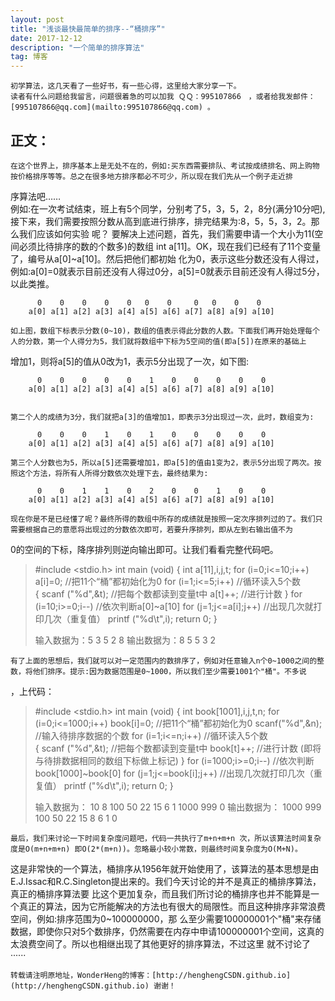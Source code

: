 ```yaml
---
layout: post
title: "浅谈最快最简单的排序--“桶排序”"
date: 2017-12-12 
description: "一个简单的排序算法"
tag: 博客 
---   
```


	初学算法，这几天看了一些好书，有一些心得，这里给大家分享一下。
	读者有什么问题给我留言，问题很着急的可以加我 ＱＱ：995107866　，或者给我发邮件：[995107866@qq.com](mailto:995107866@qq.com) 。

## 正文：

    在这个世界上，排序基本上是无处不在的，例如:买东西需要排队、考试按成绩排名、网上购物按价格排序等等。总之在很多地方排序都必不可少，所以现在我们先从一个例子走近排
序算法吧……  
    例如:在一次考试结束，班上有5个同学，分别考了5，3，5，2，8分(满分10分吧),接下来，我们需要按照分数从高到底进行排序，排完结果为:8，5，5，3，2。那么我们应该如何实验
呢？
    要解决上述问题，首先，我们需要申请一个大小为11(空间必须比待排序的数的个数多)的数组 int a[11]。OK，现在我们已经有了11个变量了，编号从a[0]~a[10]。然后把他们都初始
化为0，表示这些分数还没有人得过，例如:a[0]=0就表示目前还没有人得过0分，a[5]=0就表示目前还没有人得过5分，以此类推。
```
	  0	   0    0	 0	  0	  0	   0	 0	 0	  0	   0
	a[0] a[1] a[2] a[3] a[4] a[5] a[6] a[7]	a[8] a[9] a[10]
```
       
	如上图，数组下标表示分数(0~10)，数组的值表示得此分数的人数。下面我们再开始处理每个人的分数，第一个人得分为5，我们就将数组中下标为5空间的值(即a[5])在原来的基础上
增加1，则将a[5]的值从0改为1，表示5分出现了一次，如下图:
```
	  0    0    0	 0	  0	   1    0    0    0    0    0
	a[0] a[1] a[2] a[3] a[4] a[5] a[6] a[7]	a[8] a[9] a[10]
     
```

	第二个人的成绩为3分，我们就把a[3]的值增加1，即表示3分出现过一次，此时，数组变为:
```	
      0	   0    0	 1	  0	   1    0    0    0    0    0
	a[0] a[1] a[2] a[3] a[4] a[5] a[6] a[7]	a[8] a[9] a[10]
```

	第三个人分数也为5，所以a[5]还需要增加1，即a[5]的值由1变为2，表示5分出现了两次。按照这个方法，将所有人所得分数依次处理下去，最终结果为:
```
      0	   0    1	 1	  0	   2    0    0    1    0    0
	a[0] a[1] a[2] a[3] a[4] a[5] a[6] a[7]	a[8] a[9] a[10]
```

	现在你是不是已经懂了呢？最终所得的数组中所存的成绩就是按照一定次序排列过的了。我们只需要根据自己的意愿将出现过的分数依次即可，若要升序排列，即从左到右输出值不为
0的空间的下标，降序排列则逆向输出即可。让我们看看完整代码吧。

>	#include <stdio.h>
>	int main (void)
>	{
>		int a[11],i,j,t;
>		for (i=0;i<=10;i++)
>			a[i]=0;					//把11个“桶”都初始化为0
>		for (i=1;i<=5;i++)			//循环读入5个数	
>		{
>			scanf ("%d",&t);		//把每个数都读到变量t中
>			a[t]++;					//进行计数 
>		}
>		for (i=10;i>=0;i--)			//依次判断a[0]~a[10] 
>			for (j=1;j<=a[i];j++)	//出现几次就打印几次（重复值） 
>				printf ("%d\t",i);
>		return 0; 
>	} 
>
>	输入数据为：5 3 5 2 8
>	输出数据为：8 5 5 3 2

	有了上面的思想后，我们就可以对一定范围内的数排序了，例如对任意输入n个0~1000之间的整数，将他们排序。提示:因为数据范围是0~1000，所以我们至少需要1001个"桶"。不多说
，上代码：
	
>	#include <stdio.h>
>	int main (void)
>	{
>		int book[1001],i,j,t,n;
>		for (i=0;i<=1000;i++)
>			book[i]=0;				//把11个“桶”都初始化为0
>		scanf("%d",&n);				//输入待排序数据的个数 
>		for (i=1;i<=n;i++)			//循环读入5个数	
>		{
>			scanf ("%d",&t);		//把每个数都读到变量t中
>			book[t]++;				//进行计数 (即将与待排数据相同的数组下标做上标记)
>		}
>		for (i=1000;i>=0;i--)			//依次判断book[1000]~book[0] 
>			for (j=1;j<=book[i];j++)	//出现几次就打印几次（重复值） 
>				printf ("%d\t",i);
>		return 0; 
>	} 
>
>	输入数据为：
>	10
>	8  100  50  22  15  6  1  1000  999  0
>	输出数据为：
>	1000  999  100  50  22  15  8  6  1  0

	最后，我们来讨论一下时间复杂度问题吧，代码一共执行了m+n+m+n 次，所以该算法时间复杂度是O(m+n+m+n) 即O(2*(m+n))。忽略最小较小常数，则最终时间复杂度为O(M+N)。
这是非常快的一个算法，桶排序从1956年就开始使用了，该算法的基本思想是由E.J.Issac和R.C.Singleton提出来的。我们今天讨论的并不是真正的桶排序算法，真正的桶排序算法要
比这个更加复杂，而且我们所讨论的桶排序也并不能算是一个真正的算法，因为它所能解决的方法也有很大的局限性。而且这种排序非常浪费空间，例如:排序范围为0~100000000，那
么至少需要100000001个"桶"来存储数据，即使你只对5个数排序，仍然需要在内存中申请100000001个空间，这真的太浪费空间了。所以也相继出现了其他更好的排序算法，不过这里
就不讨论了······
	
	转载请注明原地址，WonderHeng的博客：[http://henghengCSDN.github.io](http://henghengCSDN.github.io) 谢谢！

